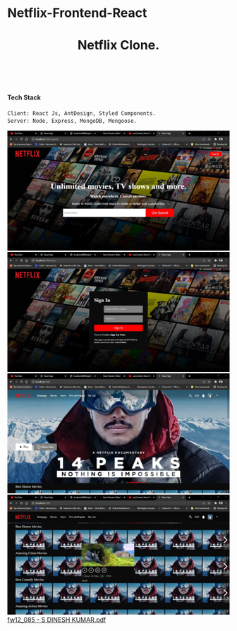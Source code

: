 # Netflix-Frontend-React
# <h1 align="center">Netflix Clone.</h1>

# <br/>
#### Tech Stack
 ``` sh
 Client: React Js, AntDesign, Styled Components.
 Server: Node, Express, MongoDB, Mongoose.
 ```
![](netflix/snapshots/Netflix%20register%20MERN.jpg)
![](netflix/snapshots/Netflix%20login%20MERN.jpg)
![](netflix/snapshots/home%20page%20netflix.jpg)
![](netflix/snapshots/category%20page%20netflix.jpg)
[fw12_085 - S DINESH KUMAR.pdf](https://github.com/dinu1763/Netflix-Frontend-React/files/8205563/fw12_085.-.S.DINESH.KUMAR.pdf)
